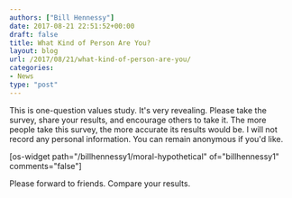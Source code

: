 ```yaml
---
authors: ["Bill Hennessy"]
date: 2017-08-21 22:51:52+00:00
draft: false
title: What Kind of Person Are You?
layout: blog
url: /2017/08/21/what-kind-of-person-are-you/
categories:
- News
type: "post"
---
```


This is one-question values study. It's very revealing. Please take the survey, share your results, and encourage others to take it. The more people take this survey, the more accurate its results would be. I will not record any personal information. You can remain anonymous if you'd like.

[os-widget path="/billhennessy1/moral-hypothetical" of="billhennessy1" comments="false"]

Please forward to friends. Compare your results.
